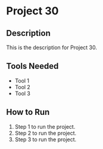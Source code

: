 # Project 30

## Description

This is the description for Project 30.

## Tools Needed

- Tool 1
- Tool 2
- Tool 3

## How to Run

1. Step 1 to run the project.
2. Step 2 to run the project.
3. Step 3 to run the project.
